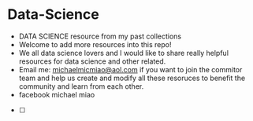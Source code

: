 # Data-Science
- DATA SCIENCE resource from my past collections
- Welcome to add more resources into this repo! 
- We all data science lovers and I would like to share really helpful resources for data science and other related. 
- Email me: michaelmicmiao@aol.com if you want to join the commitor team and help us create and modify all these resoruces to benefit the community and learn from each other. 
- facebook michael miao 
- [ ]
